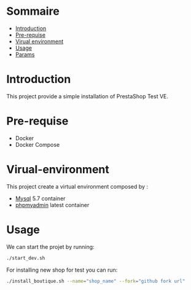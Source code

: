 # Sommaire
- [Introduction](#introduction)
- [Pre-requise](#Pre-requise)
- [Virual environment](#virual-environment)
- [Usage](#usage)
- [Params](#Params)

# Introduction
This project provide a simple installation of PrestaShop Test VE.

# Pre-requise
 * Docker
 * Docker Compose

# Virual-environment
This project create a virtual environment composed by :
 * [Mysql](https://hub.docker.com/_/mysql/) 5.7 container
 * [phpmyadmin](https://hub.docker.com/r/phpmyadmin/phpmyadmin/) latest container

# Usage
We can start the projet by running:
 ```bash
 ./start_dev.sh
 ```
For installing new shop for test you can run:
 ```bash
 ./install_boutique.sh --name="shop_name" --fork="github fork url"
 ```
